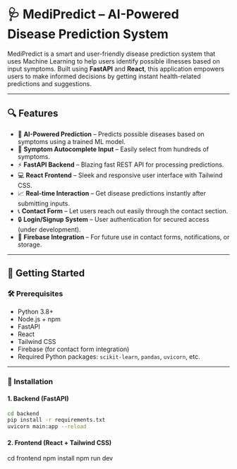 # 🩺 MediPredict – AI-Powered Disease Prediction System

MediPredict is a smart and user-friendly disease prediction system that uses Machine Learning to help users identify possible illnesses based on input symptoms. Built using **FastAPI** and **React**, this application empowers users to make informed decisions by getting instant health-related predictions and suggestions.

---

## 🔍 Features

- 🧠 **AI-Powered Prediction** – Predicts possible diseases based on symptoms using a trained ML model.
- 🎯 **Symptom Autocomplete Input** – Easily select from hundreds of symptoms.
- ⚡ **FastAPI Backend** – Blazing fast REST API for processing predictions.
- 💻 **React Frontend** – Sleek and responsive user interface with Tailwind CSS.
- 📈 **Real-time Interaction** – Get disease predictions instantly after submitting inputs.
- 📞 **Contact Form** – Let users reach out easily through the contact section.
- 🔒 **Login/Signup System** – User authentication for secured access (under development).
- 📁 **Firebase Integration** – For future use in contact forms, notifications, or storage.

---

## 🚀 Getting Started

### 🛠️ Prerequisites

- Python 3.8+
- Node.js + npm
- FastAPI
- React
- Tailwind CSS
- Firebase (for contact form integration)
- Required Python packages: `scikit-learn`, `pandas`, `uvicorn`, etc.

---

### 🔧 Installation

#### 1. Backend (FastAPI)

```bash
cd backend
pip install -r requirements.txt
uvicorn main:app --reload
```
#### 2. Frontend (React + Tailwind CSS)

cd frontend
npm install
npm run dev
